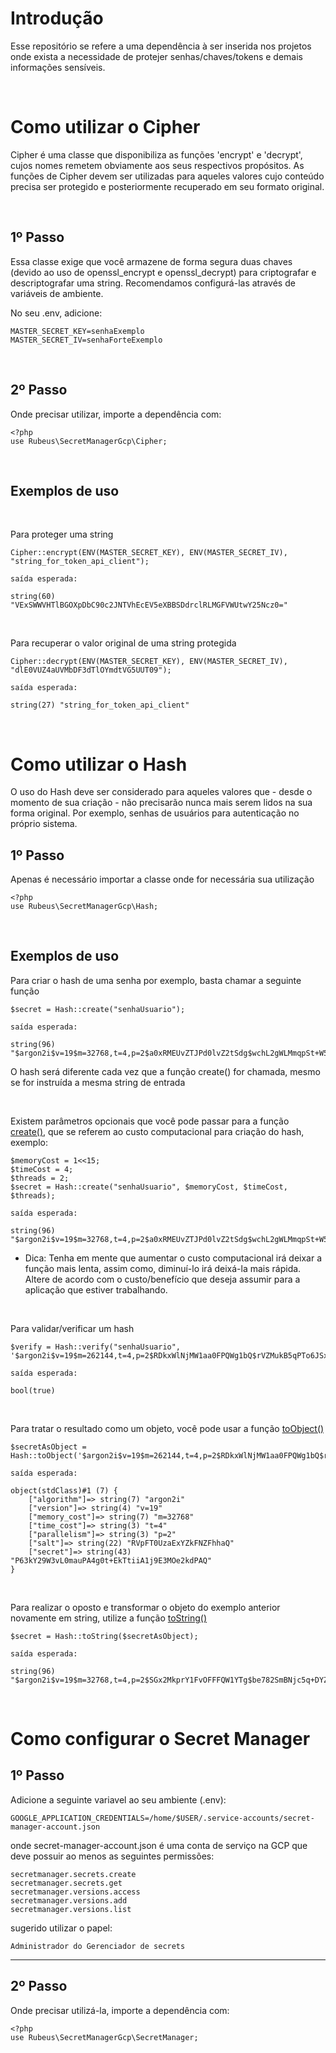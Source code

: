 # Introdução #

<p>
    Esse repositório se refere a uma dependência à ser inserida nos projetos onde exista a necessidade de protejer senhas/chaves/tokens e demais informações sensíveis.
</p>

<br>

# Como utilizar o Cipher

<p>Cipher é uma classe que disponibiliza as funções 'encrypt' e 'decrypt', cujos nomes remetem obviamente aos seus respectivos propósitos. As funções de Cipher devem ser utilizadas para aqueles valores cujo conteúdo precisa ser protegido e posteriormente recuperado em seu formato original.</p>

<br>

## 1º Passo

Essa classe exige que você armazene de forma segura duas chaves (devido ao uso de openssl_encrypt e openssl_decrypt) para criptografar e descriptografar uma string. Recomendamos configurá-las através de variáveis de ambiente.

No seu .env, adicione:

    MASTER_SECRET_KEY=senhaExemplo
    MASTER_SECRET_IV=senhaForteExemplo

<br>

## 2º Passo

Onde precisar utilizar, importe a dependência com:

    <?php
    use Rubeus\SecretManagerGcp\Cipher;

<br>

## Exemplos de uso

<br>

Para proteger uma string
    
    Cipher::encrypt(ENV(MASTER_SECRET_KEY), ENV(MASTER_SECRET_IV), "string_for_token_api_client");
    
`saída esperada:`

    string(60) "VExSWWVHTlBGOXpDbC90c2JNTVhEcEV5eXBBSDdrclRLMGFVWUtwY25Ncz0="

<br>

Para recuperar o valor original de uma string protegida

    Cipher::decrypt(ENV(MASTER_SECRET_KEY), ENV(MASTER_SECRET_IV), "dlE0VUZ4aUVMbDF3dTlOYmdtVG5UUT09");

`saída esperada:`

    string(27) "string_for_token_api_client"

<br>

# Como utilizar o Hash

<p>O uso do Hash deve ser considerado para aqueles valores que - desde o momento de sua criação - não precisarão nunca mais serem lidos na sua forma original. Por exemplo, senhas de usuários para autenticação no próprio sistema.</p>

## 1º Passo

<p>Apenas é necessário importar a classe onde for necessária sua utilização</p>
    
    <?php
    use Rubeus\SecretManagerGcp\Hash;

<br>

## Exemplos de uso

Para criar o hash de uma senha por exemplo, basta chamar a seguinte função

    $secret = Hash::create("senhaUsuario");

`saída esperada:`

    string(96) "$argon2i$v=19$m=32768,t=4,p=2$a0xRMEUvZTJPd0lvZ2tSdg$wchL2gWLMmqpSt+W5nLCE8xJ6CLaZ1XrTdMBe/RBJZ0"

O hash será diferente cada vez que a função create() for chamada, mesmo se for instruída a mesma string de entrada

<br>

Existem parâmetros opcionais que você pode passar para a função <u>create()</u>, que se referem ao custo computacional para criação do hash, exemplo:

    $memoryCost = 1<<15;
    $timeCost = 4;
    $threads = 2;
    $secret = Hash::create("senhaUsuario", $memoryCost, $timeCost, $threads);

`saída esperada:`

    string(96) "$argon2i$v=19$m=32768,t=4,p=2$a0xRMEUvZTJPd0lvZ2tSdg$wchL2gWLMmqpSt+W5nLCE8xJ6CLaZ1XrTdMBe/RBJZ0"

*  Dica: Tenha em mente que aumentar o custo computacional irá deixar a função mais lenta, assim como, diminuí-lo irá deixá-la mais rápida. Altere de acordo com o custo/benefício que deseja assumir para a aplicação que estiver trabalhando.

<br>

Para validar/verificar um hash

    $verify = Hash::verify("senhaUsuario", '$argon2i$v=19$m=262144,t=4,p=2$RDkxWlNjMW1aa0FPQWg1bQ$rVZMukB5qPTo6JSxpnxp/Bd18sdG//1IEuGFktmRkrs');

`saída esperada:`

    bool(true)

<br>

Para tratar o resultado como um objeto, você pode usar a função <u>toObject()</u>

    $secretAsObject = Hash::toObject('$argon2i$v=19$m=262144,t=4,p=2$RDkxWlNjMW1aa0FPQWg1bQ$rVZMukB5qPTo6JSxpnxp/Bd18sdG//1IEuGFktmRkrs');

`saída esperada:`
    
    object(stdClass)#1 (7) {
        ["algorithm"]=> string(7) "argon2i"
        ["version"]=> string(4) "v=19"
        ["memory_cost"]=> string(7) "m=32768"
        ["time_cost"]=> string(3) "t=4"
        ["parallelism"]=> string(3) "p=2"
        ["salt"]=> string(22) "RVpFT0UzaExYZkFNZFhhaQ"
        ["secret"]=> string(43) "P63kY29W3vL0mauPA4g0t+EkTtiiA1j9E3MOe2kdPAQ"
    }

<br>

Para realizar o oposto e transformar o objeto do exemplo anterior novamente em string, utilize a função <u>toString()</u>

    $secret = Hash::toString($secretAsObject);

`saída esperada:`

    string(96) "$argon2i$v=19$m=32768,t=4,p=2$SGx2MkprY1FvOFFFQW1YTg$be782SmBNjc5q+DYZHfyTRidu/Pq/vGuxjlCtRTzy3w"`

<br>

# Como configurar o Secret Manager

## 1º Passo 
Adicione a seguinte variavel ao seu ambiente (.env): 
    
    GOOGLE_APPLICATION_CREDENTIALS=/home/$USER/.service-accounts/secret-manager-account.json

onde secret-manager-account.json é uma conta de serviço na GCP que deve possuir ao menos as seguintes permissões:
    
`secretmanager.secrets.create`<br>
`secretmanager.secrets.get`<br>
`secretmanager.versions.access`<br>
`secretmanager.versions.add`<br>
`secretmanager.versions.list`<br>

sugerido utilizar o papel: 

`Administrador do Gerenciador de secrets`

<hr>

## 2º Passo

Onde precisar utilizá-la, importe a dependência com:

    <?php
    use Rubeus\SecretManagerGcp\SecretManager;


<br>